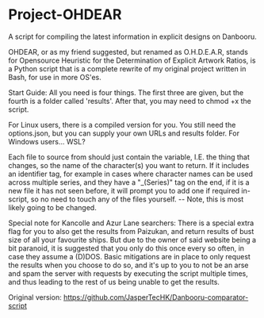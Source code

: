 # Project-OHDEAR
A script for compiling the latest information in explicit designs on Danbooru.

OHDEAR, or as my friend suggested, but renamed as O.H.D.E.A.R, stands for Opensource Heuristic for the Determination of Explicit Artwork Ratios, is a Python script that is a complete rewrite of my original project written in Bash, for use in more OS'es. 

Start Guide: All you need is four things. The first three are given, but the fourth is a folder called 'results'. After that, you may need to chmod +x the script.

For Linux users, there is a compiled version for you. You still need the options.json, but you can supply your own URLs and results folder. For Windows users... WSL?

Each file to source from should just contain the variable, I.E. the thing that changes, so the name of the character(s) you want to return. If it includes an identifier tag, for example in cases where character names can be used across multiple series, and they have a "\_(Series)" tag on the end, if it is a new file it has not seen before, it will prompt you to add one if required in-script, so no need to touch any of the files yourself. -- Note, this is most likely going to be changed.

Special note for Kancolle and Azur Lane searchers: There is a special extra flag for you to also get the results from Paizukan, and return results of bust size of all your favourite ships. But due to the owner of said website being a bit paranoid, it is suggested that you only do this once every so often, in case they assume a (D)DOS. Basic mitigations are in place to only request the results when you choose to do so, and it's up to you to not be an arse and spam the server with requests by executing the script multiple times, and thus leading to the rest of us being unable to get the results.

Original version: https://github.com/JasperTecHK/Danbooru-comparator-script
